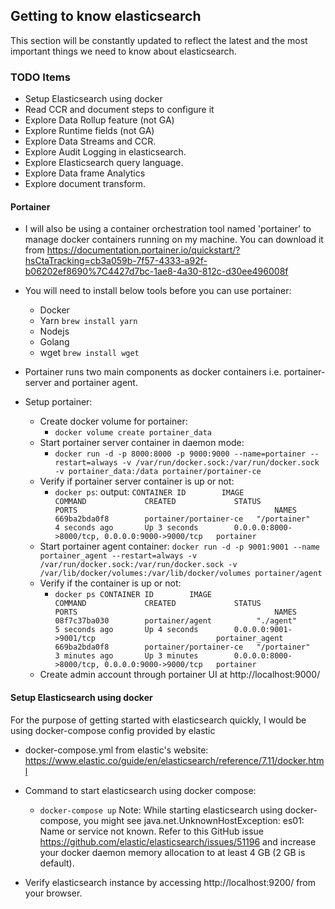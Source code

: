 ## Getting to know elasticsearch

This section will be constantly updated to reflect the latest and the most important things we need to know about elasticsearch.

### TODO Items
- Setup Elasticsearch using docker
- Read CCR and document steps to configure it
- Explore Data Rollup feature (not GA)
- Explore Runtime fields (not GA)
- Explore Data Streams and CCR.
- Explore Audit Logging in elasticsearch.
- Explore Elasticsearch query language.
- Explore Data frame Analytics
- Explore document transform.


  

#### Portainer

- I will also be using a container orchestration tool named 'portainer' to manage docker containers running on my machine. You can download it from https://documentation.portainer.io/quickstart/?hsCtaTracking=cb3a059b-7f57-4333-a92f-b06202ef8690%7C4427d7bc-1ae8-4a30-812c-d30ee496008f
- You will need to install below tools before you can use portainer:
  - Docker
  - Yarn `brew install yarn`
  - Nodejs
  - Golang
  - wget `brew install wget`
  
- Portainer runs two main components as docker containers i.e. portainer-server and portainer agent.

- Setup portainer:
  - Create docker volume for portainer:
    - `docker volume create portainer_data`
  - Start portainer server container in daemon mode:
    - `docker run -d -p 8000:8000 -p 9000:9000 --name=portainer --restart=always -v /var/run/docker.sock:/var/run/docker.sock -v portainer_data:/data portainer/portainer-ce`
  - Verify if portainer server container is up or not:
    - `docker ps`:
      output:
      `CONTAINER ID        IMAGE                    COMMAND             CREATED             STATUS              PORTS                                            NAMES
      669ba2bda0f8        portainer/portainer-ce   "/portainer"        4 seconds ago       Up 3 seconds        0.0.0.0:8000->8000/tcp, 0.0.0.0:9000->9000/tcp   portainer`
  - Start portainer agent container:
    `docker run -d -p 9001:9001 --name portainer_agent --restart=always -v /var/run/docker.sock:/var/run/docker.sock -v /var/lib/docker/volumes:/var/lib/docker/volumes portainer/agent`
  - Verify if the container is up or not:
    - `docker ps
      CONTAINER ID        IMAGE                    COMMAND             CREATED             STATUS              PORTS                                            NAMES
      08f7c37ba030        portainer/agent          "./agent"           5 seconds ago       Up 4 seconds        0.0.0.0:9001->9001/tcp                           portainer_agent
      669ba2bda0f8        portainer/portainer-ce   "/portainer"        3 minutes ago       Up 3 minutes        0.0.0.0:8000->8000/tcp, 0.0.0.0:9000->9000/tcp   portainer`
  - Create admin account through portainer UI at http://localhost:9000/

#### Setup Elasticsearch using docker

For the purpose of getting started with elasticsearch quickly, I would be using docker-compose config provided by elastic

- docker-compose.yml from elastic's website: https://www.elastic.co/guide/en/elasticsearch/reference/7.11/docker.html

- Command to start elasticsearch using docker compose:
  - `docker-compose up`
  Note: While starting elasticsearch using docker-compose, you might see java.net.UnknownHostException: es01: Name or service not known. Refer to this GitHub issue https://github.com/elastic/elasticsearch/issues/51196 and increase your docker daemon memory allocation to at least 4 GB (2 GB is default).

- Verify elasticsearch instance by accessing http://localhost:9200/ from your browser.
